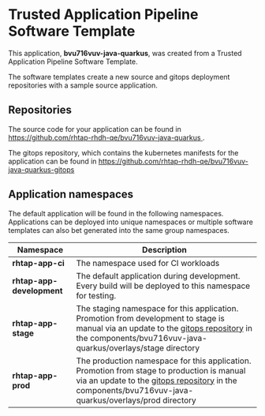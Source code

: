 # Trusted Application Pipeline Software Template

This application, **bvu716vuv-java-quarkus**, was created from a Trusted Application Pipeline Software Template.

The software templates create a new source and gitops deployment repositories with a sample source application. 

## Repositories

The source code for your application can be found in [https://github.com/rhtap-rhdh-qe/bvu716vuv-java-quarkus ](https://github.com/rhtap-rhdh-qe/bvu716vuv-java-quarkus ).
 
The gitops repository, which contains the kubernetes manifests for the application can be found in 
[https://github.com/rhtap-rhdh-qe/bvu716vuv-java-quarkus-gitops ](https://github.com/rhtap-rhdh-qe/bvu716vuv-java-quarkus-gitops ) 

## Application namespaces 

The default application will be found in the following namespaces. Applications can be deployed into unique namespaces or multiple software templates can also bet generated into the same group namespaces.  

|  Namespace   |  Description   |  
| -------- | -------- |
| **rhtap-app-ci** | The namespace used for CI workloads |
| **rhtap-app-development** | The default application during development. Every build will be deployed to this namespace for testing. |
| **rhtap-app-stage** | The staging namespace for this application. Promotion from development to stage is manual via an update to the [gitops repository](https://github.com/rhtap-rhdh-qe/bvu716vuv-java-quarkus-gitops ) in the components/bvu716vuv-java-quarkus/overlays/stage directory |
| **rhtap-app-prod** | The production namespace for this application. Promotion from stage to production is manual via an update to the [gitops repository](https://github.com/rhtap-rhdh-qe/bvu716vuv-java-quarkus-gitops ) in the components/bvu716vuv-java-quarkus/overlays/prod directory |